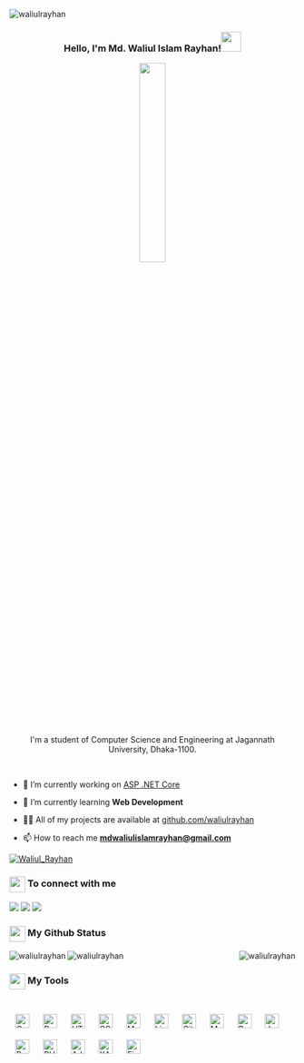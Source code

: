 <p align="left"> <img src="https://komarev.com/ghpvc/?username=waliulrayhan&label=Profile%20views&color=0e75b6&style=flat" alt="waliulrayhan" /> </p>
            
<h3><p align="center">Hello, I'm Md. Waliul Islam Rayhan!<img src="https://media.giphy.com/media/hvRJCLFzcasrR4ia7z/giphy.gif" width="35px"></p></h3>

<p align="center" ><img 
 src="https://user-images.githubusercontent.com/22797857/90096358-dba16400-dd54-11ea-8e44-e181ada72661.gif" width="30%"/></p>


<p align="center">I'm a student of Computer Science and Engineering at Jagannath University, Dhaka-1100.</p><br/>

   - 🔭 I’m currently working on [ASP .NET Core](https://github.com/waliulrayhan?tab=repositories)

   - 🌱 I’m currently learning **Web Development**

   - 👨‍💻 All of my projects are available at
    [github.com/waliulrayhan](https://github.com/waliulrayhan?tab=repositories)

   - 📫 How to reach me **mdwaliulislamrayhan@gmail.com**

<p align="left"> <a href="https://twitter.com/Waliul_Rayhan/" target="blank"><img src="https://img.shields.io/twitter/follow/Waliul_Rayhan?logo=twitter&style=for-the-badge" alt="Waliul_Rayhan" /></a> </p>

<summary><h3><img src="https://emojis.slackmojis.com/emojis/images/1579216111/7550/pikachu_wave.gif?1579216111" align="center"
                width="28" /> To connect with me</h3></summary>

<p align = "center">
 
[<img src="https://img.shields.io/badge/linkedin-%230077B5.svg?&style=for-the-badge&logo=linkedin&logoColor=white" />](https://www.linkedin.com/in/waliulrayhan/)
[<img src = "https://img.shields.io/badge/instagram-%23E4405F.svg?&style=for-the-badge&logo=instagram&logoColor=white">](https://www.instagram.com/waliulrayhan/)
[<img src="https://img.shields.io/badge/facebook-%231877F2.svg?&style=for-the-badge&logo=facebook&logoColor=white" />](https://www.facebook.com/waliulrayhan/)
</p>

<summary><h3><img src="https://emojis.slackmojis.com/emojis/images/1471045852/841/hero.gif?1471045852" align="center"
                width="28" /> My Github Status</h3> </summary>

<p><img align="left"
        src="https://github-readme-stats.vercel.app/api/top-langs?username=waliulrayhan&show_icons=true&locale=en&layout=compact"
        alt="waliulrayhan" /></p>
<p><img align="right"
        src="https://github-readme-stats.vercel.app/api?username=waliulrayhan&show_icons=true&locale=en"
        alt="waliulrayhan" /></p>
        
<p><img align="center"
        src="https://github-readme-streak-stats.herokuapp.com/?user=waliulrayhan&"
        alt="waliulrayhan" /></p>


<summary><h3><img src="https://emojis.slackmojis.com/emojis/images/1471045839/793/computerrage.gif?1471045839" align="center"
                width="28" /> My Tools</h3></summary>
<br>
<div>
<img style="margin: 10px" src="https://profilinator.rishav.dev/skills-assets/c-original.svg" alt="C" height="25" />  
<img style="margin: 10px" src="https://profilinator.rishav.dev/skills-assets/python-original.svg" alt="Python" height="25" />  
<img style="margin: 10px" src="https://profilinator.rishav.dev/skills-assets/html5-original-wordmark.svg" alt="HTML5" height="25" />  
<img style="margin: 10px" src="https://profilinator.rishav.dev/skills-assets/css3-original-wordmark.svg" alt="CSS3" height="25" />  
<img style="margin: 10px" src="https://profilinator.rishav.dev/skills-assets/mongodb-original-wordmark.svg" alt="MongoDB" height="25" />  
<img style="margin: 10px" src="https://profilinator.rishav.dev/skills-assets/linux-original.svg" alt="Linux" height="25" />  
<img style="margin: 10px" src="https://profilinator.rishav.dev/skills-assets/git-scm-icon.svg" alt="Git" height="25" />  
<img style="margin: 10px" src="https://profilinator.rishav.dev/skills-assets/mysql-original-wordmark.svg" alt="MySQL" height="25" />  
<img style="margin: 10px" src="https://profilinator.rishav.dev/skills-assets/bootstrap-plain.svg" alt="Bootstrap" height="25" />  
<img style="margin: 10px" src="https://profilinator.rishav.dev/skills-assets/java-original-wordmark.svg" alt="Java" height="25" />  
<img style="margin: 10px" src="https://profilinator.rishav.dev/skills-assets/gnu_bash-icon.svg" alt="Bash" height="25" />  
<img style="margin: 10px" src="https://profilinator.rishav.dev/skills-assets/php-original.svg" alt="PHP" height="25" />  
<img style="margin: 10px" src="https://profilinator.rishav.dev/skills-assets/adobexd.png" alt="Adobe XD" height="25" />  
<img style="margin: 10px" src="https://profilinator.rishav.dev/skills-assets/xampp.png" alt="XAMPP" height="25" />  
<img style="margin: 10px" src="https://profilinator.rishav.dev/skills-assets/firebase.png" alt="Firebase" height="25" />  
</div>
